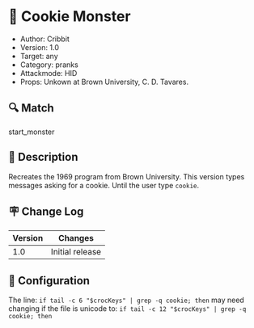 # :cookie: Cookie Monster
* Author: Cribbit 
* Version: 1.0
* Target: any
* Category: pranks
* Attackmode: HID
* Props: Unkown at Brown University, C. D. Tavares.

## :mag: Match
start_monster

## :book: Description
Recreates the 1969 program from Brown University. This version types messages asking for a cookie. Until the user type `cookie`.

## :placard: Change Log
| Version | Changes                       |
| ------- | ------------------------------|
| 1.0     | Initial release               |

## :pencil: Configuration
The line: `if tail -c 6 "$crocKeys" | grep -q cookie; then` may need changing if the file is unicode to: `if tail -c 12 "$crocKeys" | grep -q cookie; then`
